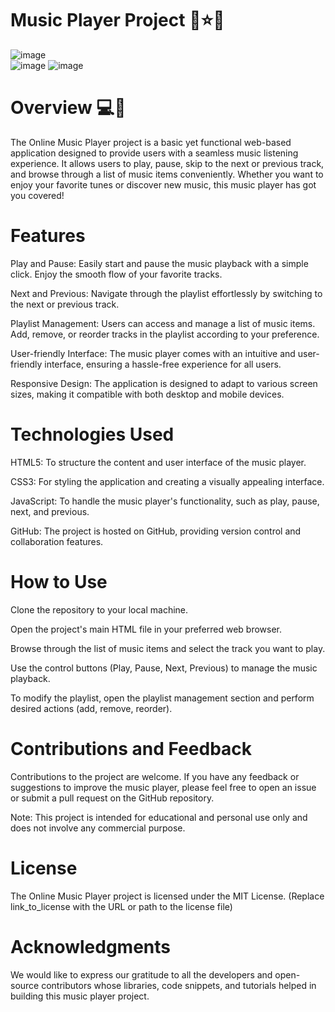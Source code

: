 # Music Player Project 🤖⭐✅
![image](https://github.com/Kaisama/Music_Player/assets/109125241/9ea73867-4668-4700-8cd0-6b5547bfa293)   
![image](https://github.com/Kaisama/Music_Player/assets/109125241/660feca3-0232-4b48-aecf-a75420b38e3b)
![image](https://github.com/Kaisama/Music_Player/assets/109125241/1172a8d4-18ff-472c-80c3-8b332217c0a2)




# Overview 💻📰
The Online Music Player project is a basic yet functional web-based application designed to provide users with a seamless music listening experience. It allows users to play, pause, skip to the next or previous track, and browse through a list of music items conveniently. Whether you want to enjoy your favorite tunes or discover new music, this music player has got you covered!



# Features
Play and Pause: Easily start and pause the music playback with a simple click. Enjoy the smooth flow of your favorite tracks.

Next and Previous: Navigate through the playlist effortlessly by switching to the next or previous track.

Playlist Management: Users can access and manage a list of music items. Add, remove, or reorder tracks in the playlist according to your preference.

User-friendly Interface: The music player comes with an intuitive and user-friendly interface, ensuring a hassle-free experience for all users.

Responsive Design: The application is designed to adapt to various screen sizes, making it compatible with both desktop and mobile devices.

# Technologies Used
HTML5: To structure the content and user interface of the music player.

CSS3: For styling the application and creating a visually appealing interface.

JavaScript: To handle the music player's functionality, such as play, pause, next, and previous.

GitHub: The project is hosted on GitHub, providing version control and collaboration features.

# How to Use
Clone the repository to your local machine.

Open the project's main HTML file in your preferred web browser.

Browse through the list of music items and select the track you want to play.

Use the control buttons (Play, Pause, Next, Previous) to manage the music playback.

To modify the playlist, open the playlist management section and perform desired actions (add, remove, reorder).

# Contributions and Feedback
Contributions to the project are welcome. If you have any feedback or suggestions to improve the music player, please feel free to open an issue or submit a pull request on the GitHub repository.

Note: This project is intended for educational and personal use only and does not involve any commercial purpose.

# License
The Online Music Player project is licensed under the MIT License. (Replace link_to_license with the URL or path to the license file)

# Acknowledgments
We would like to express our gratitude to all the developers and open-source contributors whose libraries, code snippets, and tutorials helped in building this music player project.
